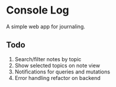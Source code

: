 # Console Log

A simple web app for journaling.

## Todo

1. Search/filter notes by topic
2. Show selected topics on note view
3. Notifications for queries and mutations
4. Error handling refactor on backend
